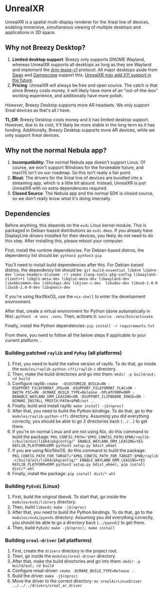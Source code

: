 # UnrealXR

UnrealXR is a spatial multi-display renderer for the Xreal line of devices, enabling immersive, simultaneous viewing of multiple desktops and applications in 3D space.

## Why not Breezy Desktop?

1. **Limited desktop support**: Breezy only supports GNOME Wayland, whereas UnrealXR supports all desktops as long as they are Wayland and implement the [drm-lease-v1](https://wayland.app/protocols/drm-lease-v1) protocol. All major desktops aside from [Sway](https://swaywm.org/) and [Gamescope](https://wiki.archlinux.org/title/Gamescope) support this. [UnrealXR may add X11 support in the future](https://git.terah.dev/imterah/unrealxr/issues/1).
2. **Pricing**: UnrealXR will always be free and open source. The catch is that since Breezy costs money, it will likely have more of an "out-of-the-box" working experience, and additionally have more polish.

*However*, Breezy Desktop supports more AR headsets. We only support Xreal devices as that's all I have.

**TL;DR**: Breezy Desktop costs money and it has limited desktop support. However, due to its cost, it'll likely be more stable in the long term as it has funding. Additionally, Breezy Desktop supports more AR devices, while we only support Xreal devices.

## Why not the normal Nebula app?

1. **Incompatibility**: The normal Nebula app doesn't support Linux. Of course, we won't support Windows for the forseeable future, and macOS isn't on our roadmap. So this isn't really a fair point.
1. **Bloat**: The drivers for the Xreal line of devices are bundled into a streaming app, which is a little bit absurd. Instead, UnrealXR is just UnrealXR with no extra dependencies required.
2. **Closed Source**: The Nebula app and the normal SDK is closed source, so we don't really know what it's doing internally.

## Dependencies

Before anything, this depends on the `evdi` Linux kernel module. This is packaged in Debian-based distributions as `evdi-dkms`. If you already have DisplayLink drivers installed for their devices, you likely do not need to do this step. After installing this, please reboot your computer.

First, install the runtime dependencies. For Debian-based distros, the dependency list should be: `python3 python3-pip`

You'll need to install build dependencies after this. For Debian-based distros, the dependency list should be: `git build-essential libdrm libdrm-dev linux-headers-$(uname -r) cmake clang-tools pkg-config libwayland-client++1 libgl1-mesa-dev libglu1-mesa-dev libwayland-dev libxkbcommon-dev libhidapi-dev libjson-c-dev	libudev-dev libusb-1.0-0	libusb-1.0-0-dev libopencv-dev`

If you're using Nix/NixOS, use the `nix-shell` to enter the development environment.

After that, create a virtual environment for Python (done automatically in Nix): `python3 -m venv .venv`. Then, activate it: `source .venv/bin/activate`

Finally, install the Python dependencies: `pip install -r requirements.txt`

From there, you need to follow all the below steps if applicable to your current platform.
.
### Building patched `raylib` and `PyRay` (all platforms)

1. First, you need to build the native version of raylib. To do that, go inside the `modules/raylib-python-cffi/raylib-c` directory.
2. Then, make the build directories and go into them: `mkdir -p build/out; cd build`
3. Configure raylib: `cmake  -DCUSTOMIZE_BUILD=ON -DSUPPORT_FILEFORMAT_JPG=ON -DSUPPORT_FILEFORMAT_FLAC=ON -DWITH_PIC=ON -DCMAKE_BUILD_TYPE=Release -DPLATFORM=DRM -DENABLE_WAYLAND_DRM_LEASING=ON -DSUPPORT_CLIPBOARD_IMAGE=ON -DCMAKE_INSTALL_PREFIX:PATH=$PWD/out ..`
4. Finally, build and install raylib: `make install -j$(nproc)`
5. After that, you need to build the Python bindings. To do that, go to the `modules/raylib-python-cffi` directory. Assuming you did everything correctly, you should be able to go 2 directories back (`../..`) to get there.
6. If you're on normal Linux and are not using Nix, do this command to build the package: `PKG_CONFIG_PATH="$PKG_CONFIG_PATH:$PWD/raylib-c/build/out/lib64/pkgconfig/" ENABLE_WAYLAND_DRM_LEASING=YES RAYLIB_PLATFORM=DRM python3 setup.py bdist_wheel`
7. If you are using Nix/NixOS, do this command to build the package: `PKG_CONFIG_PATH_FOR_TARGET="$PKG_CONFIG_PATH_FOR_TARGET:$PWD/raylib-c/build/out/lib64/pkgconfig/" ENABLE_WAYLAND_DRM_LEASING=YES RAYLIB_PLATFORM=DRM python3 setup.py bdist_wheel; pip install dist/*.whl`
8. Finally, install the package: `pip install dist/*.whl`

### Building `PyEvdi` (Linux)

1. First, build the original libevdi. To start that, go inside the `modules/evdi/library` directory.
2. Then, build `libevdi`: `make -j$(nproc)`
3. After that, you need to build the Python bindings. To do that, go to the `modules/evdi/pyevdi` directory. Assuming you did everything correctly, you should be able to go a directory back (`../pyevdi`) to get there.
4. Then, build `PyEvdi`: `make -j$(nproc); make install`

### Building `nreal-driver` (all platforms)

1. First, create the `drivers` directory in the project root.
2. Then, go inside the `modules/nreal-driver` directory.
3. After that, make the build directories and go into them: `mkdir -p build/out; cd build`
4. Configure nreal-driver: `cmake -DCMAKE_BUILD_TYPE=Release ..`
5. Build the driver: `make -j$(nproc)`
6. Move the driver to the correct directory: `mv xrealAirLinuxDriver ../../../drivers/xreal_ar_driver`

